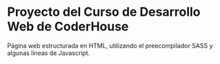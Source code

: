 # Proyecto del Curso de Desarrollo Web de CoderHouse
Página web estructurada en HTML, utilizando el preecompilador SASS y algunas líneas de Javascript.